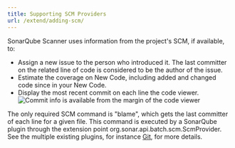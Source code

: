```yaml
---
title: Supporting SCM Providers
url: /extend/adding-scm/
---
```

SonarQube Scanner uses information from the project's SCM, if available, to:

* Assign a new issue to the person who introduced it. The last committer on the related line of code is considered to be the author of the issue. 
* Estimate the coverage on New Code, including added and changed code since in your New Code.
* Display the most recent commit on each line the code viewer.
![Commit info is available from the margin of the code viewer](/images/commit-info-in-code-viewer.png)

The only required SCM command is "blame", which gets the last committer of each line for a given file. This command is executed by a SonarQube plugin through the extension point  org.sonar.api.batch.scm.ScmProvider. See the multiple existing plugins, for instance [Git](https://docs.sonarqube.org/8.9/analysis/scm-integration/), for more details.
